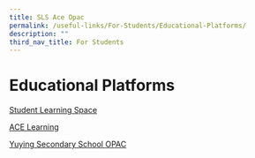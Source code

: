 ```yaml
---
title: SLS Ace Opac
permalink: /useful-links/For-Students/Educational-Platforms/
description: ""
third_nav_title: For Students
---
```

Educational Platforms
=====================

[Student Learning Space](https://vle.learning.moe.edu.sg/login)

[ACE Learning](https://www.ace-learning.com/)

[Yuying Secondary School OPAC](https://schoolibrary.moe.edu.sg/yuyingsec/)